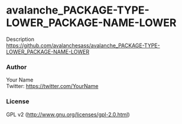 # avalanche_PACKAGE-TYPE-LOWER_PACKAGE-NAME-LOWER
Description  
https://github.com/avalanchesass/avalanche_PACKAGE-TYPE-LOWER_PACKAGE-NAME-LOWER

### Author
Your Name  
Twitter: https://twitter.com/YourName

### License
GPL v2 (http://www.gnu.org/licenses/gpl-2.0.html)
